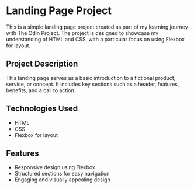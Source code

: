 # Landing Page Project

This is a simple landing page project created as part of my learning journey with The Odin Project. The project is designed to showcase my understanding of HTML and CSS, with a particular focus on using Flexbox for layout.

## Project Description

This landing page serves as a basic introduction to a fictional product, service, or concept. It includes key sections such as a header, features, benefits, and a call to action.

## Technologies Used

- HTML
- CSS
- Flexbox for layout

## Features

- Responsive design using Flexbox
- Structured sections for easy navigation
- Engaging and visually appealing design

